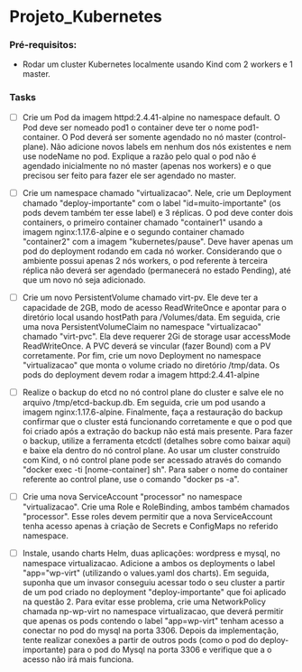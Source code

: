 # Projeto_Kubernetes

### **Pré-requisitos:**
- Rodar um cluster Kubernetes localmente usando Kind com 2 workers e 1 master.</li>
  
    
### **Tasks**
  
 - [ ] Crie um Pod da imagem httpd:2.4.41-alpine no namespace default. O Pod deve ser
      nomeado pod1 o container deve ter o nome pod1-container. O Pod deverá ser
      somente agendado no nó master (control-plane). Não adicione novos labels em
      nenhum dos nós existentes e nem use nodeName no pod. Explique a razão pelo
      qual o pod não é agendado inicialmente no nó master (apenas nos workers) e o
      que precisou ser feito para fazer ele ser agendado no master.

- [ ] Crie um namespace chamado "virtualizacao". Nele, crie um Deployment chamado
      "deploy-importante" com o label "id=muito-importante" (os pods devem também
      ter esse label) e 3 réplicas. O pod deve conter dois containers, o primeiro container
      chamado "container1" usando a imagem nginx:1.17.6-alpine e o segundo container
      chamado "container2" com a imagem "kubernetes/pause".
      Deve haver apenas um pod do deployment rodando em cada nó worker.
      Considerando que o ambiente possui apenas 2 nós workers, o pod referente à
      terceira réplica não deverá ser agendado (permanecerá no estado Pending), até
      que um novo nó seja adicionado.

- [ ] Crie um novo PersistentVolume chamado virt-pv. Ele deve ter a capacidade de
      2GB, modo de acesso ReadWriteOnce e apontar para o diretório local usando
      hostPath para /Volumes/data.
      Em seguida, crie uma nova PersistentVolumeClaim no namespace "virtualizacao"
      chamado "virt-pvc". Ela deve requerer 2Gi de storage usar accessMode
      ReadWriteOnce. A PVC deverá se vincular (fazer Bound) com a PV corretamente.
      Por fim, crie um novo Deployment no namespace "virtualizacao" que monta o
      volume criado no diretório /tmp/data. Os pods do deployment devem rodar a
      imagem httpd:2.4.41-alpine
      
 - [ ] Realize o backup do etcd no nó control plane do cluster e salve ele no arquivo
      /tmp/etcd-backup.db. Em seguida, crie um pod usando a imagem
      nginx:1.17.6-alpine. Finalmente, faça a restauração do backup confirmar que o
      cluster está funcionando corretamente e que o pod que foi criado após a extração
      do backup não está mais presente.
      Para fazer o backup, utilize a ferramenta etcdctl (detalhes sobre como baixar aqui) e
      baixe ela dentro do nó control plane. Ao usar um cluster construído com Kind, o nó
      control plane pode ser acessado através do comando "docker exec -ti
      [nome-container] sh". Para saber o nome do container referente ao control plane,
      use o comando "docker ps -a".
      
 - [ ] Crie uma nova ServiceAccount "processor" no namespace "virtualizacao". Crie uma
      Role e RoleBinding, ambos também chamados "processor". Esse roles devem
      permitir que a nova ServiceAccount tenha acesso apenas à criação de Secrets e
      ConfigMaps no referido namespace.
      
 - [ ] Instale, usando charts Helm, duas aplicações: wordpress e mysql, no namespace
      virtualizacao. Adicione a ambos os deployments o label "app="wp-virt" (utilizando
      o values.yaml dos charts). Em seguida, suponha que um invasor conseguiu acessar
      todo o seu cluster a partir de um pod criado no deployment "deploy-importante"
      que foi aplicado na questão 2. Para evitar esse problema, crie uma NetworkPolicy
      chamada np-wp-virt no namespace virtualizacao, que deverá permitir que apenas
      os pods contendo o label "app=wp-virt" tenham acesso a conectar no pod do
      mysql na porta 3306.
      Depois da implementação, tente realizar conexões a partir de outros pods (como o
      pod do deploy-importante) para o pod do Mysql na porta 3306 e verifique que a o
      acesso não irá mais funciona.

